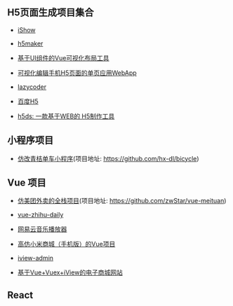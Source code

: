 ## H5页面生成项目集合

* [iShow](https://github.com/qiuyaofan/iShow)

* [h5maker](https://github.com/zhengguorong/h5maker)

* [基于UI组件的Vue可视化布局工具](https://github.com/jaweii/Vue-Layout)

* [可视化编辑手机H5页面的单页应用WebApp](https://github.com/answershuto/H5)

* [lazycoder](https://github.com/bison1994/lazycoder)

* [百度H5](https://h5.bce.baidu.com/)

* [h5ds: 一款基于WEB的 H5制作工具](https://github.com/h5ds/h5ds)

## 小程序项目

- [仿改青桔单车小程序](https://juejin.im/post/5b1a104a5188257d9f24c7f9)(项目地址: https://github.com/hx-dl/bicycle)

## Vue 项目

* [仿美团外卖的全栈项目](https://juejin.im/post/5aca46e2f265da238c3af4ca)(项目地址: https://github.com/zwStar/vue-meituan)

* [vue-zhihu-daily](https://github.com/cccyb/vue-zhihu-daily)

* [网易云音乐播放器](https://github.com/IFmiss/vue-music)

* [高仿小米商城（手机版）的Vue项目](https://github.com/beautifulBoys/vue-XiaoMi-Shop)

* [iview-admin](https://github.com/iview/iview-admin)

* [基于Vue+Vuex+iView的电子商城网站](https://github.com/PowerDos/Mall-Vue)

## React

